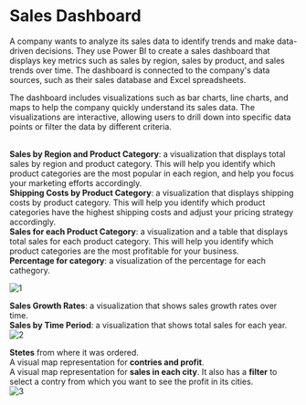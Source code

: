 <h1>Sales Dashboard </h1>
A company wants to analyze its sales data to identify trends and make data-driven decisions. They use Power BI to create a sales dashboard that displays key metrics such as sales by region, sales by product, and sales trends over time. The dashboard is connected to the company's data sources, such as their sales database and Excel spreadsheets.<br>

The dashboard includes visualizations such as bar charts, line charts, and maps to help the company quickly understand its sales data. The visualizations are interactive, allowing users to drill down into specific data points or filter the data by different criteria.
<br>
<br>


**Sales by Region and Product Category**: a visualization that displays total sales by region and product category. This will help you identify which product categories are the most popular in each region, and help you focus your marketing efforts accordingly. <br>
**Shipping Costs by Product Category**: a visualization that displays shipping costs by product category. This will help you identify which product categories have the highest shipping costs and adjust your pricing strategy accordingly.<br>
**Sales for each Product Category**: a visualization and a table that displays total sales for each product category. This will help you identify which product categories are the most profitable for your business.  <br>
**Percentage for category**: a visualization of the percentage for each cathegory.  

![1](https://user-images.githubusercontent.com/52502585/226858045-c37b8daf-6090-424a-b7ba-28672379625c.PNG)

**Sales Growth Rates**: a visualization that shows sales growth rates over time.<br>
**Sales by Time Period**:  a visualization that shows total sales for each year.
![2](https://user-images.githubusercontent.com/52502585/226858095-1d15589f-f837-47e3-bcac-b9a80232907e.PNG)


**Stetes** from where it was ordered.<br>
A visual map representation for **contries and profit**.<br>
A visual map representation for **sales in each city**. It also has a **filter** to select a contry from which you want to see the profit in its cities.<br>
![3](https://user-images.githubusercontent.com/52502585/226858089-d14ac0c6-8fc0-440b-b8f8-dc24aa7b825d.PNG)
